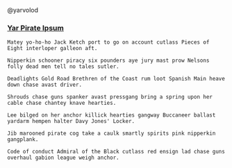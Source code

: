 @yarvolod

### [Yar Pirate Ipsum](https://pirateipsum.me)
```
Matey yo-ho-ho Jack Ketch port to go on account cutlass Pieces of Eight interloper galleon aft.

Nipperkin schooner piracy six pounders aye jury mast prow Nelsons folly dead men tell no tales sutler.

Deadlights Gold Road Brethren of the Coast rum loot Spanish Main heave down chase avast driver.

Shrouds chase guns spanker avast pressgang bring a spring upon her cable chase chantey knave hearties.

Lee bilged on her anchor killick hearties gangway Buccaneer ballast yardarm hempen halter Davy Jones' Locker. 

Jib marooned pirate cog take a caulk smartly spirits pink nipperkin gangplank.

Code of conduct Admiral of the Black cutlass red ensign lad chase guns overhaul gabion league weigh anchor.
```

<!---
yarvolod/yarvolod is a ✨ special ✨ repository because its `README.md` (this file) appears on your GitHub profile.
You can click the Preview link to take a look at your changes.
--->
